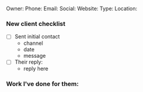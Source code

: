 Owner:
Phone: 
Email: 
Social: 
Website:
Type: 
Location:

### New client checklist
- [ ] Sent initial contact
	- channel
	- date
	- message
- [ ] Their reply:
	- reply here
### Work I've done for them:
